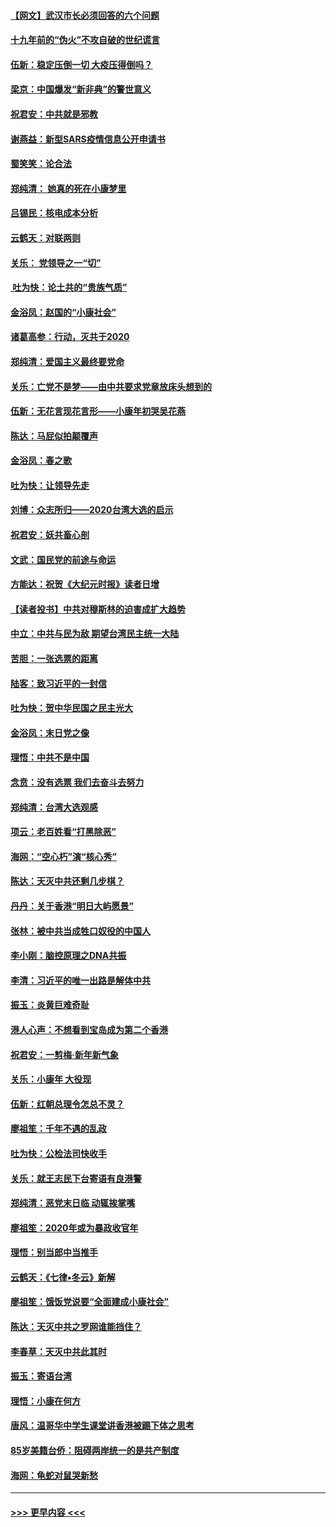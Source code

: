 #### [【网文】武汉市长必须回答的六个问题](../pages/nsc993/n11813848.md?t=01231155) 
#### [十九年前的“伪火”不攻自破的世纪谎言](../pages/nsc993/n11813238.md?t=01231155) 
#### [伍新：稳定压倒一切 大疫压得倒吗？](../pages/nsc993/n11812634.md?t=01231155) 
#### [梁京：中国爆发“新非典”的警世意义](../pages/nsc993/n11812554.md?t=01231155) 
#### [祝君安：中共就是邪教](../pages/nsc993/n11812431.md?t=01231155) 
#### [谢燕益：新型SARS疫情信息公开申请书](../pages/nsc993/n11808840.md?t=01231155) 
#### [蜀笑笑：论合法](../pages/nsc993/n11808064.md?t=01231155) 
#### [郑纯清： 她真的死在小康梦里](../pages/nsc993/n11806623.md?t=01231155) 
#### [吕锡民：核电成本分析](../pages/nsc993/n11806284.md?t=01231155) 
#### [云鹤天：对联两则](../pages/nsc993/n11805957.md?t=01231155) 
#### [关乐： 党领导之一“切”](../pages/nsc993/n11804505.md?t=01231155) 
#### [ 吐为快：论土共的“贵族气质”](../pages/nsc993/n11804490.md?t=01231155) 
#### [金浴凤：赵国的“小康社会”](../pages/nsc993/n11804452.md?t=01231155) 
#### [诸葛高参：行动，灭共于2020](../pages/nsc993/n11804120.md?t=01231155) 
#### [郑纯清：爱国主义最终要党命](../pages/nsc993/n11802197.md?t=01231155) 
#### [关乐：亡党不是梦——由中共要求党章放床头想到的](../pages/nsc993/n11802156.md?t=01231155) 
#### [伍新：无花言现花言形——小康年初哭吴花燕](../pages/nsc993/n11800044.md?t=01231155) 
#### [陈达：马屁似拍颠覆声](../pages/nsc993/n11800010.md?t=01231155) 
#### [金浴凤：春之歌](../pages/nsc993/n11797687.md?t=01231155) 
#### [吐为快：让领导先走](../pages/nsc993/n11797512.md?t=01231155) 
#### [刘博：众志所归——2020台湾大选的启示](../pages/nsc993/n11796878.md?t=01231155) 
#### [祝君安：妖共畜心剖](../pages/nsc993/n11794273.md?t=01231155) 
#### [文武：国民党的前途与命运](../pages/nsc993/n11794198.md?t=01231155) 
#### [方能达：祝贺《大纪元时报》读者日增](../pages/nsc993/n11793807.md?t=01231155) 
#### [【读者投书】中共对穆斯林的迫害成扩大趋势](../pages/nsc993/n11791371.md?t=01231155) 
#### [中立：中共与民为敌 期望台湾民主统一大陆](../pages/nsc993/n11790392.md?t=01231155) 
#### [苦胆：一张选票的距离](../pages/nsc993/n11788914.md?t=01231155) 
#### [陆客：致习近平的一封信](../pages/nsc993/n11788867.md?t=01231155) 
#### [吐为快：贺中华民国之民主光大](../pages/nsc993/n11788618.md?t=01231155) 
#### [金浴凤：末日党之像](../pages/nsc993/n11787475.md?t=01231155) 
#### [理悟：中共不是中国](../pages/nsc993/n11787463.md?t=01231155) 
#### [念贲：没有选票  我们去奋斗去努力](../pages/nsc993/n11787398.md?t=01231155) 
#### [郑纯清：台湾大选观感](../pages/nsc993/n11786210.md?t=01231155) 
#### [项云：老百姓看“打黑除恶”](../pages/nsc993/n11785398.md?t=01231155) 
#### [海网：“空心朽”演“核心秀”](../pages/nsc993/n11783874.md?t=01231155) 
#### [陈达：天灭中共还剩几步棋？](../pages/nsc993/n11783719.md?t=01231155) 
#### [丹丹：关于香港“明日大屿愿景”](../pages/nsc993/n11783273.md?t=01231155) 
#### [张林：被中共当成牲口奴役的中国人](../pages/nsc993/n11782397.md?t=01231155) 
#### [李小刚：脑控原理之DNA共振](../pages/nsc993/n11780962.md?t=01231155) 
#### [李清：习近平的唯一出路是解体中共](../pages/nsc993/n11780866.md?t=01231155) 
#### [振玉：炎黄巨难奇耻](../pages/nsc993/n11779632.md?t=01231155) 
#### [港人心声：不想看到宝岛成为第二个香港](../pages/nsc993/n11778817.md?t=01231155) 
#### [祝君安：一剪梅‧新年新气象](../pages/nsc993/n11776340.md?t=01231155) 
#### [关乐：小康年 大役现](../pages/nsc993/n11774213.md?t=01231155) 
#### [伍新：红朝总理令怎总不灵？](../pages/nsc993/n11770813.md?t=01231155) 
#### [廖祖笙：千年不遇的乱政](../pages/nsc993/n11770373.md?t=01231155) 
#### [吐为快：公检法司快收手](../pages/nsc993/n11770359.md?t=01231155) 
#### [关乐：就王志民下台寄语有良港警](../pages/nsc993/n11769903.md?t=01231155) 
#### [郑纯清：恶党末日临 动辄挨掌嘴](../pages/nsc993/n11769356.md?t=01231155) 
#### [廖祖笙：2020年或为暴政收官年](../pages/nsc993/n11768216.md?t=01231155) 
#### [理悟：别当郎中当推手](../pages/nsc993/n11768243.md?t=01231155) 
#### [云鹤天：《七律▪冬云》新解](../pages/nsc993/n11768204.md?t=01231155) 
#### [廖祖笙：饿饭党说要“全面建成小康社会”](../pages/nsc993/n11767482.md?t=01231155) 
#### [陈达：天灭中共之罗网谁能挡住？](../pages/nsc993/n11767465.md?t=01231155) 
#### [李春草：天灭中共此其时](../pages/nsc993/n11767452.md?t=01231155) 
#### [振玉：寄语台湾](../pages/nsc993/n11767432.md?t=01231155) 
#### [理悟：小康在何方](../pages/nsc993/n11767394.md?t=01231155) 
#### [唐风：温哥华中学生课堂讲香港被踢下体之思考](../pages/nsc993/n11766848.md?t=01231155) 
#### [85岁美籍台侨：阻碍两岸统一的是共产制度](../pages/nsc993/n11765043.md?t=01231155) 
#### [海网：龟蛇对鼠哭新愁](../pages/nsc993/n11764895.md?t=01231155) 

----
#### [ >>> 更早内容 <<< ](../indexes/nsc993-earlier.md)
